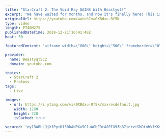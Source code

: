 ```yaml
---
title: "StarCraft 2: The Void Ray GAINS With Beastyqt!"
excerpt: "We have waited for months, and now it's finally here! This is the VOID RAYS to GRANDMASTER series! With the new balance changes to speedy Void Rays in the latest patch, we can now begin the series right!  #VoidRaystoGM #VoidRays #ChadRays #Beastyqt #StarCraft2 #SC2  Feel free to let me know if you have"
originalUrl: https://youtube.com/watch?v=0XBdxu-Rf5k
type: video
length: PT40M27S
publishedDateTime: 2019-12-21T10:41:48Z
heat: 50

featuredContent: "<iframe width=\"800\" height=\"500\" frameborder=\"0\" src=\"https://www.youtube.com/embed/0XBdxu-Rf5k\" allow=\"accelerometer; autoplay; encrypted-media; gyroscope; picture-in-picture\" allowfullscreen></iframe>"

provider:
  name: BeastyqtSC2
  domain: youtube.com

topics:
  - StarCraft 2
  - Protoss
tags:
  - Live

images:
  - url: https://i.ytimg.com/vi/0XBdxu-Rf5k/maxresdefault.jpg
    width: 1280
    height: 720
    isCached: true

secured: "oy1BARULJjXfPpiH130kANPXu5C1uAGbEDrA8PIO93b87idrviShDinhVfKKyj/vthXwuLYkKKcN3vy/U+KkHQMSZMEASldAZ9LJtnzBSuBYSH76VPFgv1WlWiAZgIHgQ/kis1L/ZuAGQxToH4T2EA5F8spY4h0j1lQUj0+NiFbiSygc4EXojmdOpDuPbaHhnKZiRcpmewkLsUtqn4Jr0lSXX0zcbGYmMxcGPOR9oT/soxFSifX3IUqF7M9dRR2xOvFG2p0voDaLdryXGVgi3vzq0zt+9jLZUFWPPA5up7yz3VHnMehL5z/bW8M5rySuxeHym7jWD/OiZRDn5Y6kh7fyRkH0shE/XCzxQ3fBnN7AKbWEptPMBQXfmI0s8b8ON9bmxqpsFgxDN8JlC8FEGBFHH9JOCp/gZsy86QaQA6I=;7NezLPqeCTwlY+Q7EJrH1g=="
---
```


